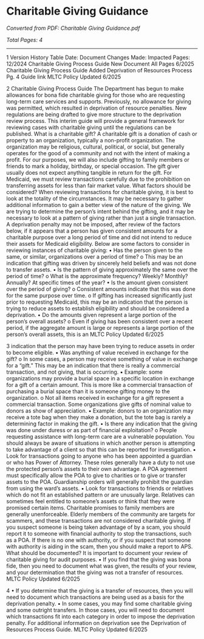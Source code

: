 # Charitable Giving Guidance

*Converted from PDF: Charitable Giving Guidance.pdf*

*Total Pages: 4*

---

1
Version History Table
Date: Document Changes Made: Impacted Pages:
12/2024 Charitable Giving Process Guide New Document All Pages
6/2025 Charitable Giving Process Guide Added Deprivation of Resources Process Pg. 4
Guide link
MLTC Policy Updated 6/2025


2
Charitable Giving Process Guide
The Department has begun to make allowances for bona fide charitable giving for those who are
requesting long-term care services and supports. Previously, no allowance for giving was
permitted, which resulted in deprivation of resource penalties. New regulations are being drafted
to give more structure to the deprivation review process. This interim guide will provide a
general framework for reviewing cases with charitable giving until the regulations can be
published.
What is a charitable gift?
A charitable gift is a donation of cash or property to an organization, typically a non-profit
organization. The organization may be religious, cultural, political, or social, but generally
operates for the good of a community and not with the intent of making a profit. For our
purposes, we will also include gifting to family members or friends to mark a holiday, birthday,
or special occasion. The gift giver usually does not expect anything tangible in return for the gift.
For Medicaid, we must review transactions carefully due to the prohibition on transferring assets
for less than fair market value.
What factors should be considered?
When reviewing transactions for charitable giving, it is best to look at the totality of the
circumstances. It may be necessary to gather additional information to gain a better view of the
nature of the giving. We are trying to determine the person’s intent behind the gifting, and it may
be necessary to look at a pattern of giving rather than just a single transaction. A deprivation
penalty may not be imposed, after review of the factors below, if it appears that a person has
given consistent amounts for a charitable purpose over a long period of time and did not intend
to reduce their assets for Medicaid eligibility.
Below are some factors to consider in reviewing instances of charitable giving:
• Has the person given to the same, or similar, organizations over a period of time?
o This may be an indication that gifting was driven by sincerely held beliefs and
was not done to transfer assets.
• Is the pattern of giving approximately the same over the period of time?
o What is the approximate frequency? Weekly? Monthly? Annually? At specific
times of the year?
• Is the amount given consistent over the period of giving?
o Consistent amounts indicate that this was done for the same purpose over time.
o If gifting has increased significantly just prior to requesting Medicaid, this may be
an indication that the person is trying to reduce assets to establish eligibility and
should be considered a deprivation.
• Do the amounts given represent a large portion of the person’s overall assets?
o Even if giving has been consistent over a recent period, if the aggregate amount is
large or represents a large portion of the person’s overall assets, this is an
MLTC Policy Updated 6/2025


3
indication that the person may have been trying to reduce assets in order to
become eligible.
• Was anything of value received in exchange for the gift?
o In some cases, a person may receive something of value in exchange for a “gift.”
This may be an indication that there is really a commercial transaction, and not
giving, that is occurring.
▪ Example: some organizations may provide a burial space in a specific
location in exchange for a gift of a certain amount. This is more like a
commercial transaction of purchasing a burial space than it is someone
gifting money to the organization.
o Not all items received in exchange for a gift represent a commercial transaction.
Some organizations give gifts of nominal value to donors as show of appreciation.
▪ Example: donors to an organization may receive a tote bag when they
make a donation, but the tote bag is rarely a determining factor in making
the gift.
• Is there any indication that the giving was done under duress or as part of financial
exploitation?
o People requesting assistance with long-term care are a vulnerable population. You
should always be aware of situations in which another person is attempting to take
advantage of a client so that this can be reported for investigation.
▪ Look for transactions going to anyone who has been appointed a guardian
or who has Power of Attorney. These roles generally have a duty to not use
the protected person’s assets to their own advantage. A POA agreement
must specifically allow the POA to give to charities or to give or transfer
assets to the POA. Guardianship orders will generally prohibit the
guardian from using the ward’s assets.
▪ Look for transactions to friends or relatives which do not fit an established
pattern or are unusually large. Relatives can sometimes feel entitled to
someone’s assets or think that they were promised certain items.
Charitable promises to family members are generally unenforceable.
Elderly members of the community are targets for scammers, and these
transactions are not considered charitable giving. If you suspect someone
is being taken advantage of by a scam, you should report it to someone
with financial authority to stop the transactions, such as a POA. If there is
no one with authority, or if you suspect that someone with authority is
aiding in the scam, then you should make a report to APS.
What should be documented?
It is important to document your review of charitable giving for audit purposes.
• If you find that the giving was bona fide, then you need to document what was given, the
results of your review, and your determination that the giving was not a transfer of
resources.
MLTC Policy Updated 6/2025


4
• If you determine that the giving is a transfer of resources, then you will need to document
which transactions are being used as a basis for the deprivation penalty.
• In some cases, you may find some charitable giving and some outright transfers. In those
cases, you will need to document which transactions fit into each category in order to
impose the deprivation penalty.
For additional information on deprivation see the Deprivation of Resources Process Guide.
MLTC Policy Updated 6/2025

